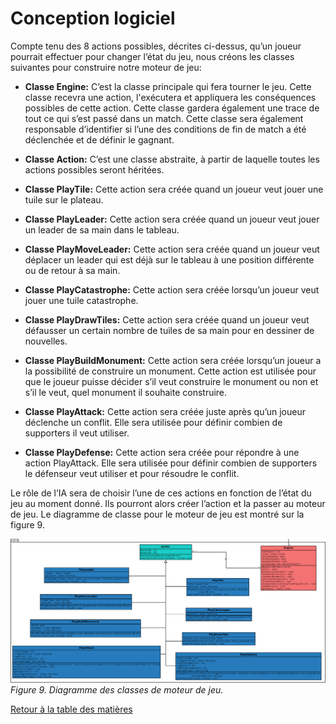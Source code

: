# Conception logiciel
  
  Compte tenu des 8 actions possibles, décrites ci-dessus, qu’un joueur pourrait effectuer pour changer l’état du jeu, nous créons les classes suivantes pour construire notre moteur de jeu:  
  
  * **Classe Engine:** C’est la classe principale qui fera tourner le jeu. Cette classe recevra une action, l'exécutera et appliquera les conséquences possibles de cette action. Cette classe gardera également une trace de tout ce qui s’est passé dans un match. Cette classe sera également responsable d’identifier si l’une des conditions de fin de match a été déclenchée et de définir le gagnant.    
  
  * **Classe Action:** C’est une classe abstraite, à partir de laquelle toutes les actions possibles seront héritées.      
  
  * **Classe PlayTile:** Cette action sera créée quand un joueur veut jouer une tuile sur le plateau.    

  * **Classe PlayLeader:** Cette action sera créée quand un joueur veut jouer un leader de sa main dans le tableau.      

  * **Classe PlayMoveLeader:** Cette action sera créée quand un joueur veut déplacer un leader qui est déjà sur le tableau à une position différente ou de retour à sa main.  

  * **Classe PlayCatastrophe:** Cette action sera créée lorsqu’un joueur veut jouer une tuile catastrophe.  

  * **Classe PlayDrawTiles:** Cette action sera créée quand un joueur veut défausser un certain nombre de tuiles de sa main pour en dessiner de nouvelles.  

  * **Classe PlayBuildMonument:** Cette action sera créée lorsqu’un joueur a la possibilité de construire un monument. Cette action est utilisée pour que le joueur puisse décider s’il veut construire le monument ou non et s’il le veut, quel monument il souhaite construire.  

  * **Classe PlayAttack:** Cette action sera créée juste après qu’un joueur déclenche un conflit. Elle sera utilisée pour définir combien de supporters il veut utiliser.  
  
  * **Classe PlayDefense:** Cette action sera créée pour répondre à une action PlayAttack. Elle sera utilisée pour définir combien de supporters le défenseur veut utiliser et pour résoudre le conflit.    
  
  
  Le rôle de l’IA sera de choisir l’une de ces actions en fonction de l’état du jeu au moment donné. Ils pourront alors créer l’action et la passer au moteur de jeu. Le diagramme de classe pour le moteur de jeu est montré sur la figure 9.    
  
  
  ![alt text](../images/engine.png "Engine diagram")  
  *Figure 9. Diagramme des classes de moteur de jeu.*  

[Retour à la table des matières](../Rapport.md)
